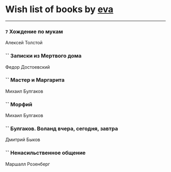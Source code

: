 # Wish list of books by [eva](https://plus.google.com/u/0/111656270551033014778/)
---

### `7` Хождение по мукам
Алексей Толстой

### `` Записки из Мертвого дома
Федор Достоевский

### `` Мастер и Маргарита
Михаил Булгаков

### `` Морфий
Михаил Булгаков

### `` Булгаков. Воланд вчера, сегодня, завтра
Дмитрий Быков

### `` Ненасильственное общение
Маршалл Розенберг

